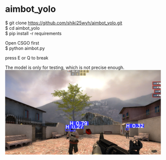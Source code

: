 # aimbot_yolo  
$ git clone https://github.com/shiki25wyh/aimbot_yolo.git  
$ cd aimbot_yolo  
$ pip install -r requirements  

Open CSGO first  
$ python aimbot.py  
  
press E or Q to break  
  
The model is only for testing, which is not precise enough.   
![](https://github.com/shiki25wyh/aimbot_yolo/blob/main/img.png) 
